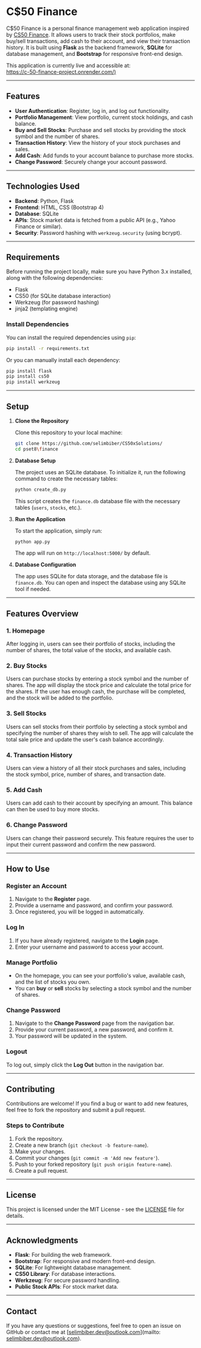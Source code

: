 # C$50 Finance

C$50 Finance is a personal finance management web application inspired by [CS50 Finance](https://finance.cs50.net/). It allows users to track their stock portfolios, make buy/sell transactions, add cash to their account, and view their transaction history. It is built using **Flask** as the backend framework, **SQLite** for database management, and **Bootstrap** for responsive front-end design.

This application is currently live and accessible at:  
[https://c-50-finance-project.onrender.com/)](https://c-50-finance-project.onrender.com/)

---

## Features

- **User Authentication**: Register, log in, and log out functionality.
- **Portfolio Management**: View portfolio, current stock holdings, and cash balance.
- **Buy and Sell Stocks**: Purchase and sell stocks by providing the stock symbol and the number of shares.
- **Transaction History**: View the history of your stock purchases and sales.
- **Add Cash**: Add funds to your account balance to purchase more stocks.
- **Change Password**: Securely change your account password.

---

## Technologies Used

- **Backend**: Python, Flask
- **Frontend**: HTML, CSS (Bootstrap 4)
- **Database**: SQLite
- **APIs**: Stock market data is fetched from a public API (e.g., Yahoo Finance or similar).
- **Security**: Password hashing with `werkzeug.security` (using bcrypt).

---

## Requirements

Before running the project locally, make sure you have Python 3.x installed, along with the following dependencies:

- Flask
- CS50 (for SQLite database interaction)
- Werkzeug (for password hashing)
- jinja2 (templating engine)

### Install Dependencies

You can install the required dependencies using `pip`:

```bash
pip install -r requirements.txt
```

Or you can manually install each dependency:

```bash
pip install flask
pip install cs50
pip install werkzeug
```

---

## Setup

1. **Clone the Repository**

   Clone this repository to your local machine:

   ```bash
   git clone https://github.com/selimbiber/CS50xSolutions/
   cd pset8\finance
   ```

2. **Database Setup**

   The project uses an SQLite database. To initialize it, run the following command to create the necessary tables:

   ```bash
   python create_db.py
   ```

   This script creates the `finance.db` database file with the necessary tables (`users`, `stocks`, etc.).

3. **Run the Application**

   To start the application, simply run:

   ```bash
   python app.py
   ```

   The app will run on `http://localhost:5000/` by default.

4. **Database Configuration**

   The app uses SQLite for data storage, and the database file is `finance.db`. You can open and inspect the database using any SQLite tool if needed.

---

## Features Overview

### 1. **Homepage**
   After logging in, users can see their portfolio of stocks, including the number of shares, the total value of the stocks, and available cash.

### 2. **Buy Stocks**
   Users can purchase stocks by entering a stock symbol and the number of shares. The app will display the stock price and calculate the total price for the shares. If the user has enough cash, the purchase will be completed, and the stock will be added to the portfolio.

### 3. **Sell Stocks**
   Users can sell stocks from their portfolio by selecting a stock symbol and specifying the number of shares they wish to sell. The app will calculate the total sale price and update the user's cash balance accordingly.

### 4. **Transaction History**
   Users can view a history of all their stock purchases and sales, including the stock symbol, price, number of shares, and transaction date.

### 5. **Add Cash**
   Users can add cash to their account by specifying an amount. This balance can then be used to buy more stocks.

### 6. **Change Password**
   Users can change their password securely. This feature requires the user to input their current password and confirm the new password.

---

## How to Use

### Register an Account

1. Navigate to the **Register** page.
2. Provide a username and password, and confirm your password.
3. Once registered, you will be logged in automatically.

### Log In

1. If you have already registered, navigate to the **Login** page.
2. Enter your username and password to access your account.

### Manage Portfolio

- On the homepage, you can see your portfolio's value, available cash, and the list of stocks you own.
- You can **buy** or **sell** stocks by selecting a stock symbol and the number of shares.
  
### Change Password

1. Navigate to the **Change Password** page from the navigation bar.
2. Provide your current password, a new password, and confirm it.
3. Your password will be updated in the system.

### Logout

To log out, simply click the **Log Out** button in the navigation bar.

---

## Contributing

Contributions are welcome! If you find a bug or want to add new features, feel free to fork the repository and submit a pull request.

### Steps to Contribute

1. Fork the repository.
2. Create a new branch (`git checkout -b feature-name`).
3. Make your changes.
4. Commit your changes (`git commit -m 'Add new feature'`).
5. Push to your forked repository (`git push origin feature-name`).
6. Create a pull request.

---

## License

This project is licensed under the MIT License - see the [LICENSE](LICENSE) file for details.

---

## Acknowledgments

- **Flask**: For building the web framework.
- **Bootstrap**: For responsive and modern front-end design.
- **SQLite**: For lightweight database management.
- **CS50 Library**: For database interactions.
- **Werkzeug**: For secure password handling.
- **Public Stock APIs**: For stock market data.

---

## Contact

If you have any questions or suggestions, feel free to open an issue on GitHub or contact me at [selimbiber.dev@outlook.com](mailto: selimbiber.dev@outlook.com).